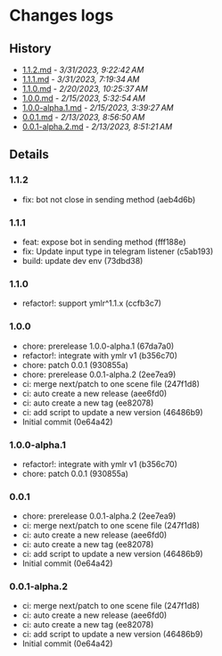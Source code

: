 # Changes logs

## History

- [1.1.2.md](#1680254562720)  -  _3/31/2023, 9:22:42 AM_
- [1.1.1.md](#1680247174205)  -  _3/31/2023, 7:19:34 AM_
- [1.1.0.md](#1676888737266)  -  _2/20/2023, 10:25:37 AM_
- [1.0.0.md](#1676439174807)  -  _2/15/2023, 5:32:54 AM_
- [1.0.0-alpha.1.md](#1676432367640)  -  _2/15/2023, 3:39:27 AM_
- [0.0.1.md](#1676278610141)  -  _2/13/2023, 8:56:50 AM_
- [0.0.1-alpha.2.md](#1676278281173)  -  _2/13/2023, 8:51:21 AM_

## Details

<a id="1680254562720"></a>
### 1.1.2

* fix: bot not close in sending method (aeb4d6b)
  
<a id="1680247174205"></a>
### 1.1.1

* feat: expose bot in sending method (fff188e)
* fix: Update input type in telegram listener (c5ab193)
* build: update dev env (73dbd38)
  
<a id="1676888737266"></a>
### 1.1.0

* refactor!: support ymlr^1.1.x (ccfb3c7)
  
<a id="1676439174807"></a>
### 1.0.0

* chore: prerelease 1.0.0-alpha.1 (67da7a0)
* refactor!: integrate with ymlr v1 (b356c70)
* chore: patch 0.0.1 (930855a)
* chore: prerelease 0.0.1-alpha.2 (2ee7ea9)
* ci: merge next/patch to one scene file (247f1d8)
* ci: auto create a new release (aee6fd0)
* ci: auto create a new tag (ee82078)
* ci: add script to update a new version (46486b9)
* Initial commit (0e64a42)
  
<a id="1676432367640"></a>
### 1.0.0-alpha.1

* refactor!: integrate with ymlr v1 (b356c70)
* chore: patch 0.0.1 (930855a)
  
<a id="1676278610141"></a>
### 0.0.1

* chore: prerelease 0.0.1-alpha.2 (2ee7ea9)
* ci: merge next/patch to one scene file (247f1d8)
* ci: auto create a new release (aee6fd0)
* ci: auto create a new tag (ee82078)
* ci: add script to update a new version (46486b9)
* Initial commit (0e64a42)
  
<a id="1676278281173"></a>
### 0.0.1-alpha.2

* ci: merge next/patch to one scene file (247f1d8)
* ci: auto create a new release (aee6fd0)
* ci: auto create a new tag (ee82078)
* ci: add script to update a new version (46486b9)
* Initial commit (0e64a42)

